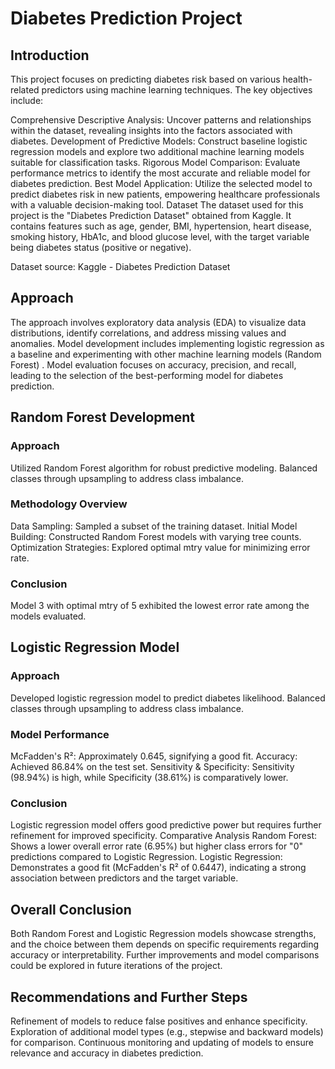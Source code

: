 # Diabetes Prediction Project
## Introduction
This project focuses on predicting diabetes risk based on various health-related predictors using machine learning techniques. The key objectives include:

Comprehensive Descriptive Analysis: Uncover patterns and relationships within the dataset, revealing insights into the factors associated with diabetes.
Development of Predictive Models: Construct baseline logistic regression models and explore two additional machine learning models suitable for classification tasks.
Rigorous Model Comparison: Evaluate performance metrics to identify the most accurate and reliable model for diabetes prediction.
Best Model Application: Utilize the selected model to predict diabetes risk in new patients, empowering healthcare professionals with a valuable decision-making tool.
Dataset
The dataset used for this project is the "Diabetes Prediction Dataset" obtained from Kaggle. It contains features such as age, gender, BMI, hypertension, heart disease, smoking history, HbA1c, and blood glucose level, with the target variable being diabetes status (positive or negative).

Dataset source: Kaggle - Diabetes Prediction Dataset

## Approach
The approach involves exploratory data analysis (EDA) to visualize data distributions, identify correlations, and address missing values and anomalies. Model development includes implementing logistic regression as a baseline and experimenting with other machine learning models (Random Forest) . Model evaluation focuses on accuracy, precision, and recall, leading to the selection of the best-performing model for diabetes prediction.

## Random Forest Development
### Approach
Utilized Random Forest algorithm for robust predictive modeling.
Balanced classes through upsampling to address class imbalance.
### Methodology Overview
Data Sampling: Sampled a subset of the training dataset.
Initial Model Building: Constructed Random Forest models with varying tree counts.
Optimization Strategies: Explored optimal mtry value for minimizing error rate.
### Conclusion
Model 3 with optimal mtry of 5 exhibited the lowest error rate among the models evaluated.
## Logistic Regression Model
### Approach
Developed logistic regression model to predict diabetes likelihood.
Balanced classes through upsampling to address class imbalance.
### Model Performance
McFadden's R²: Approximately 0.645, signifying a good fit.
Accuracy: Achieved 86.84% on the test set.
Sensitivity & Specificity: Sensitivity (98.94%) is high, while Specificity (38.61%) is comparatively lower.
### Conclusion
Logistic regression model offers good predictive power but requires further refinement for improved specificity.
Comparative Analysis
Random Forest: Shows a lower overall error rate (6.95%) but higher class errors for "0" predictions compared to Logistic Regression.
Logistic Regression: Demonstrates a good fit (McFadden's R² of 0.6447), indicating a strong association between predictors and the target variable.
## Overall Conclusion
Both Random Forest and Logistic Regression models showcase strengths, and the choice between them depends on specific requirements regarding accuracy or interpretability. Further improvements and model comparisons could be explored in future iterations of the project.

## Recommendations and Further Steps
Refinement of models to reduce false positives and enhance specificity.
Exploration of additional model types (e.g., stepwise and backward models) for comparison.
Continuous monitoring and updating of models to ensure relevance and accuracy in diabetes prediction.

